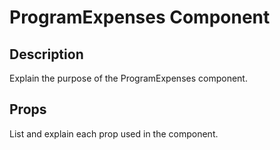 # ProgramExpenses Component

## Description
Explain the purpose of the ProgramExpenses component.

## Props
List and explain each prop used in the component.